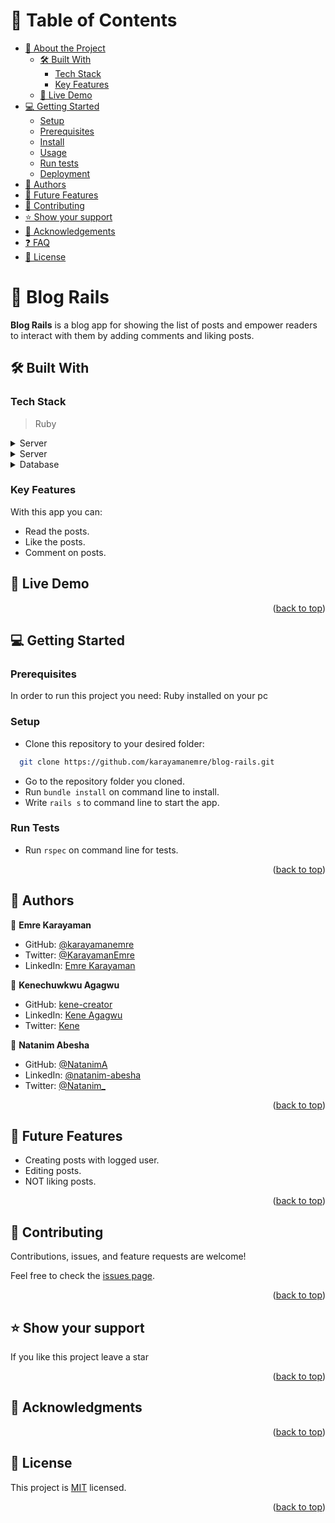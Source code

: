 <!-- TABLE OF CONTENTS -->

# 📗 Table of Contents

- [📖 About the Project](#about-project)
  - [🛠 Built With](#built-with)
    - [Tech Stack](#tech-stack)
    - [Key Features](#key-features)
  - [🚀 Live Demo](#live-demo)
- [💻 Getting Started](#getting-started)
  - [Setup](#setup)
  - [Prerequisites](#prerequisites)
  - [Install](#install)
  - [Usage](#usage)
  - [Run tests](#run-tests)
  - [Deployment](#triangular_flag_on_post-deployment)
- [👥 Authors](#authors)
- [🔭 Future Features](#future-features)
- [🤝 Contributing](#contributing)
- [⭐️ Show your support](#support)
- [🙏 Acknowledgements](#acknowledgements)
- [❓ FAQ](#faq)
- [📝 License](#license)

<!-- PROJECT DESCRIPTION -->

# 📖 Blog Rails <a name="about-project"></a>

**Blog Rails** is a blog app for showing the list of posts and empower readers to interact with them by adding comments and liking posts.

## 🛠 Built With <a name="built-with"></a>

### Tech Stack <a name="tech-stack"></a>

> Ruby

<details>
  <summary>Server</summary>
  <ul>
    <li><a href="https://rubyonrails.org/">Ruby on Rails</a></li>
  </ul>
</details>

<details>
  <summary>Server</summary>
  <ul>
    <li><a href="https://rubyonrails.org/">Ruby on Rails</a></li>
  </ul>
</details>

<details>
<summary>Database</summary>
  <ul>
    <li><a href="https://www.postgresql.org/">PostgreSQL</a></li>
  </ul>
</details>

<!-- Features -->

### Key Features <a name="key-features"></a>

With this app you can:

- Read the posts.
- Like the posts.
- Comment on posts.

## 🚀 Live Demo <a name="live-demo"></a>

<p align="right">(<a href="#readme-top">back to top</a>)</p>

<!-- GETTING STARTED -->

## 💻 Getting Started <a name="getting-started"></a>

### Prerequisites

In order to run this project you need: Ruby installed on your pc

### Setup

- Clone this repository to your desired folder:

```sh
  git clone https://github.com/karayamanemre/blog-rails.git
```

- Go to the repository folder you cloned.
- Run `bundle install` on command line to install.
- Write `rails s` to command line to start the app.

### Run Tests

- Run `rspec` on command line for tests.

<p align="right">(<a href="#readme-top">back to top</a>)</p>

<!-- AUTHORS -->

## 👥 Authors <a name="authors"></a>

👤 **Emre Karayaman**

- GitHub: [@karayamanemre](https://github.com/karayamanemre)
- Twitter: [@KarayamanEmre](https://twitter.com/KarayamanEmre)
- LinkedIn: [Emre Karayaman](https://www.linkedin.com/in/emre-karayaman-a7b45b243/)

👤 **Kenechuwkwu Agagwu**

- GitHub: [kene-creator](https://github.com/kene-creator)
- LinkedIn: [Kene Agagwu](https://www.linkedin.com/in/kenechukwu-agagwu)
- Twitter: [Kene](https://twitter.com/kay_yung1)

👤 **Natanim Abesha**

- GitHub: [@NatanimA](https://github.com/NatanimA)
- LinkedIn: [@natanim-abesha](https://linkedin.com/in/natanim-abesha)
- Twitter: [@Natanim_](https://twitter.com/Natanim_)


<p align="right">(<a href="#readme-top">back to top</a>)</p>

## 🔭 Future Features <a name="future-features"></a>

- Creating posts with logged user.
- Editing posts.
- NOT liking posts.

<p align="right">(<a href="#readme-top">back to top</a>)</p>

## 🤝 Contributing <a name="contributing"></a>

Contributions, issues, and feature requests are welcome!

Feel free to check the [issues page](https://github.com/karayamanemre/blog-rails/issues).

<p align="right">(<a href="#readme-top">back to top</a>)</p>

<!-- SUPPORT -->

## ⭐️ Show your support <a name="support"></a>

If you like this project leave a star

<p align="right">(<a href="#readme-top">back to top</a>)</p>

## 🙏 Acknowledgments <a name="acknowledgements"></a>

<p align="right">(<a href="#readme-top">back to top</a>)</p>

## 📝 License <a name="license"></a>

This project is [MIT](./LICENSE) licensed.

<p align="right">(<a href="#readme-top">back to top</a>)</p>
